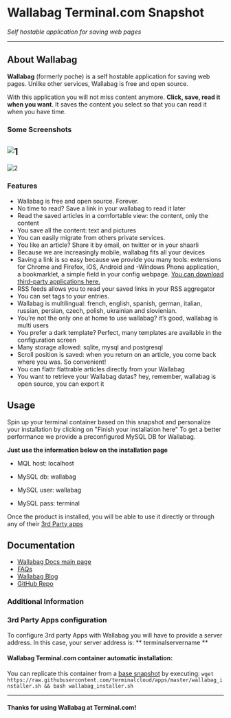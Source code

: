 # **Wallabag** Terminal.com Snapshot
*Self hostable application for saving web pages*

---

## About Wallabag
**Wallabag** (formerly poche) is a self hostable application for saving web pages. Unlike other services, Wallabag is free and open source.

With this application you will not miss content anymore. **Click, save, read it when you want**. It saves the content you select so that you can read it when you have time.

### Some Screenshots
![1](https://www.wallabag.org/wp-content/uploads/2014/03/homepage_grid.jpeg)
---
![2](https://www.wallabag.org/wp-content/uploads/2014/03/homepage_smartphone.png)


### Features
- Wallabag is free and open source. Forever.
- No time to read? Save a link in your wallabag to read it later
- Read the saved articles in a comfortable view: the content, only the content
- You save all the content: text and pictures
- You can easily migrate from others private services.
- You like an article? Share it by email, on twitter or in your shaarli
- Because we are increasingly mobile, wallabag fits all your devices
- Saving a link is so easy because we provide you many tools: extensions for Chrome and Firefox, iOS, Android and -Windows Phone application, a bookmarklet, a simple field in your config webpage. [You can download third-party applications here.](https://www.wallabag.org/downloads/)
- RSS feeds allows you to read your saved links in your RSS aggregator
- You can set tags to your entries.
- Wallabag is multilingual: french, english, spanish, german, italian, russian, persian, czech, polish, ukrainian and slovienian.
- You’re not the only one at home to use wallabag? it’s good, wallabag is multi users
- You prefer a dark template? Perfect, many templates are available in the configuration screen
- Many storage allowed: sqlite, mysql and postgresql
- Scroll position is saved: when you return on an article, you come back where you was. So convenient!
- You can flattr flattrable articles directly from your Wallabag
- You want to retrieve your Wallabag datas? hey, remember, wallabag is open source, you can export it


## Usage
Spin up your terminal container based on this snapshot and personalize your installation by clicking on "Finish your installation here"
To get a better performance we provide a preconfigured MySQL DB for Wallabag.

**Just use the information below on the installation page**

- MQL host: localhost

- MySQL db: wallabag

- MySQL user: wallabag

- MySQL pass: terminal

Once the product is installed, you will be able to use it directly or through any of their [3rd Party apps](https://www.wallabag.org/downloads/)


## Documentation
- [Wallabag Docs main page ](http://doc.wallabag.org/doku.php)
- [FAQs](https://www.wallabag.org/frequently-asked-questions/)
- [Wallabag Blog](https://www.wallabag.org/blog/)
- [GitHub Repo](https://github.com/wallabag/wallabag)


### Additional Information
### 3rd Party Apps configuration
To configure 3rd party Apps with Wallabag you will have to provide a server address. In this case, your server address is: ** terminalservername **


#### Wallabag Terminal.com container automatic installation:
You can replicate this container from a [base snapshot](https://www.terminal.com/tiny/FzpHiTXG1K) by executing:
`wget https://raw.githubusercontent.com/terminalcloud/apps/master/wallabag_installer.sh && bash wallabag_installer.sh`

---

#### Thanks for using Wallabag at Terminal.com!